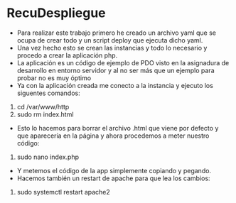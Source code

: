 # RecuDespliegue
- Para realizar este trabajo primero he creado un archivo yaml que se ocupa de crear todo y un script deploy que ejecuta dicho yaml.
- Una vez hecho esto se crean las instancias y todo lo necesario y procedo a crear la aplicación php.
- La aplicación es un código de ejemplo de PDO visto en la asignadura de desarrollo en entorno servidor y al no ser más que un ejemplo para probar no es muy óptimo
- Ya con la aplicación creada me conecto a la instancia y ejecuto los siguentes comandos:
1. cd /var/www/http
2. sudo rm index.html
- Esto lo hacemos para borrar el archivo .html que viene por defecto y que aparecería en la página y ahora procedemos a meter nuestro código:
1. sudo nano index.php
- Y metemos el código de la app simplemente copiando y pegando.
- Hacemos también un restart de apache para que lea los cambios:
1. sudo systemctl restart apache2

